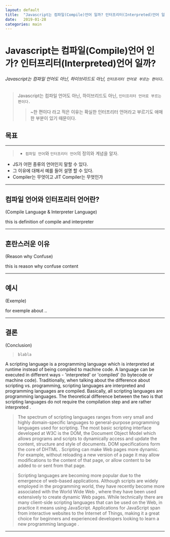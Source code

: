 ```yaml
---
layout: default
title:  "Javascript는 컴파일(Compile)언어 일까? 인터프리터(Interpreted)언어 일까?"
date:   2019-01-28 
categories: main
---
```

# Javascript는 컴파일(Compile)언어 인가? 인터프리터(Interpreted)언어 일까?

###### Javascript는 컴파일 언어도 아닌, 하이브리드도 아닌, `인터프리터 언어로 부르는 편이다. `


> Javascript는 컴파일 언어도 아닌, 하이브리드도 아닌, `인터프리터 언어로 부르는 편이다. `
>> ~한 편이다 라고 적은 이유는 확실한 인터프리터 언어라고 부르기도 애매한 부분이 있기 때문이다.


## 목표
***

> * `컴파일 언어`와 `인터프리터 언어`의 정의와 계념을 알자.
* JS가 어떤 종류의 언어인지 말할 수 있다.
* 그 이유에 대해서 예를 들어 설명 할 수 있다.
* Compiler는 무엇이고 JIT Compiler는 무엇인가

***




## 컴파일 언어와 인터프리터 언어란?
(Compile Language & Interpreter Language)

this is definition of compile and interpreter

***






## 혼란스러운 이유 
(Reason why Confuse)

this is reason why confuse content


***





## 예시
(Exemple)

for exemple about .. 

***





## 결론
(Conclusion)


>`blabla`

A scripting language is a programming language which is interpreted at runtime instead of being compiled to machine code. A language can be executed in different ways - 'interpreted' or 'compiled' (to bytecode or machine code). Traditionally, when talking about the difference about scripting vs. programming, scripting languages are interpreted and programming languages are compiled. Basically, all scripting languages are programming languages. The theoretical difference between the two is that scripting languages do not require the compilation step and are rather interpreted .

>The spectrum of scripting languages ranges from very small and highly domain-specific languages to general-purpose programming languages used for scripting. The most basic scripting interface developed at W3C is the DOM, the Document Object Model which allows programs and scripts to dynamically access and update the content, structure and style of documents. DOM specifications form the core of DHTML . Scripting can make Web pages more dynamic. For example, without reloading a new version of a page it may allow modifications to the content of that page, or allow content to be added to or sent from that page.

>Scripting languages are becoming more popular due to the emergence of web-based applications. Although scripts are widely employed in the programming world, they have recently become more associated with the World Wide Web , where they have been used extensively to create dynamic Web pages. While technically there are many client-side scripting languages that can be used on the Web, in practice it means using JavaScript. Applications for JavaScript span from interactive websites to the Internet of Things, making it a great choice for beginners and experienced developers looking to learn a new programming language .

***
